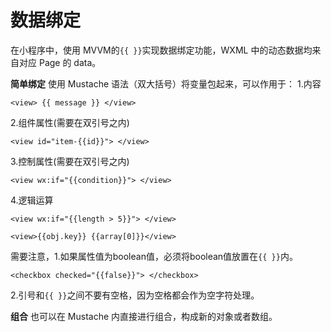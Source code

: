 数据绑定
===================


在小程序中，使用 MVVM的`{{ }}`实现数据绑定功能，WXML 中的动态数据均来自对应 Page 的 data。

**简单绑定**
使用 Mustache 语法（双大括号）将变量包起来，可以作用于：
1.内容

    <view> {{ message }} </view>

2.组件属性(需要在双引号之内)

    <view id="item-{{id}}"> </view>

3.控制属性(需要在双引号之内)

    <view wx:if="{{condition}}"> </view>
4.逻辑运算

    <view wx:if="{{length > 5}}"> </view>
    
    <view>{{obj.key}} {{array[0]}}</view>

需要注意，1.如果属性值为boolean值，必须将boolean值放置在`{{ }}`内。

    <checkbox checked="{{false}}"> </checkbox>
2.引号和`{{ }}`之间不要有空格，因为空格都会作为空字符处理。

**组合**
也可以在 Mustache 内直接进行组合，构成新的对象或者数组。




